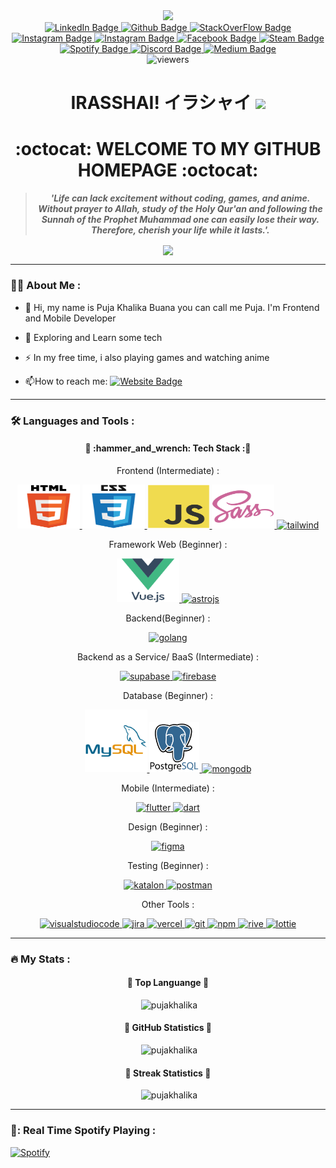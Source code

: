 <div id="header" align="center">
  <img src="https://media.giphy.com/media/M9gbBd9nbDrOTu1Mqx/giphy.gif" width="300"/>
</div>

<div id="badges" align="center">
  <a href="https://www.linkedin.com/in/pujakhalika/">
    <img src="https://img.shields.io/badge/LinkedIn-007bb5?style=for-the-badge&logo=linkedin&logoColor=white" alt="LinkedIn Badge"/>
  </a>
    <a href="https://github.com/pujakhalika">
    <img src="https://img.shields.io/badge/Github-black?style=for-the-badge&logo=github&logoColor=white" alt="Github Badge"/>
  </a>
    <a href="https://stackoverflow.com/users/16262741/puja-khalika?tab=profile">
    <img src="https://img.shields.io/badge/Stackoverflow-orange?style=for-the-badge&logo=stackoverflow&logoColor=white" alt="StackOverFlow Badge"/>
  </a>
  <a href="https://instagram.com/pujakhalika/">
    <img src="https://img.shields.io/badge/Instagram-c32aa3?style=for-the-badge&logo=instagram&logoColor=white" alt="Instagram Badge"/>
  </a>
    <a href="https://twitter.com/PujaKhalika">
    <img src="https://img.shields.io/badge/Twitter-black?style=for-the-badge&logo=x&logoColor=white" alt="Instagram Badge"/>
  </a>
    <a href="https://www.facebook.com/pujakhalika/">
    <img src="https://img.shields.io/badge/Facebook-blue?style=for-the-badge&logo=facebook&logoColor=white" alt="Facebook Badge"/>
  </a>
    <a href="https://steamcommunity.com/profiles/76561198292273467">
    <img src="https://img.shields.io/badge/Steam-042430?style=for-the-badge&logo=steam&logoColor=white" alt="Steam Badge"/>
  </a>
    <a href="https://open.spotify.com/user/31gf4ejxp4r2gh2ixgqbzy76ccni?si=LQYayhCvSk6nXr1Q5GDZvQ%20%20%20%20%20%20%20%20%20%20%20%20%20%20%20%20%20%20%20%20%20%20%20%20&utm">
    <img src="https://img.shields.io/badge/Spotify-1db954?style=for-the-badge&logo=spotify&logoColor=white" alt="Spotify Badge"/>
  </a>
    <a href="https://discord.gg/Puja Khalika#9405">
    <img src="https://img.shields.io/badge/Discord-7289da?style=for-the-badge&logo=discord&logoColor=white" alt="Discord Badge"/>
  </a>
  <a href="https://medium.com/@pujakhalika71">
    <img src="https://img.shields.io/badge/Medium-12100e?style=for-the-badge&logo=medium&logoColor=white" alt="Medium Badge"/>
  </a>
</div>
<div id="profile" align="center">
  <img src="https://komarev.com/ghpvc/?username=pujakhalika&logo=GitHub&label=GitHub%20Visitor&color=336699&logoColor=white&style=flat-square" alt="viewers" width="200"/> 
</div>


<h1 align="center">
   <b> IRASSHAI! イラシャイ </b>
  <img src="https://media.giphy.com/media/hvRJCLFzcasrR4ia7z/giphy.gif" width="30px"/>
</h1>
<h1 align="center">
:octocat: <b> WELCOME TO MY GITHUB HOMEPAGE </b>:octocat:
</h1>
<div align="center"> 
<blockquote> <b> <i> 'Life can lack excitement without coding, games, and anime. Without prayer to Allah, study of the Holy Qur'an and following the Sunnah of the Prophet Muhammad one can easily lose their way. Therefore, cherish your life while it lasts.'.</i> </b> </blockquote>
</div>



<p align="center">
<img align="center" img src="https://user-images.githubusercontent.com/73125355/135295109-d1a1d2e4-21f4-4b8a-8e4a-6c9f4646a69b.gif">
</p>



---
 ### :woman_technologist: About Me :

 - :telescope: Hi, my name is Puja Khalika Buana you can call me Puja. I'm Frontend and Mobile Developer

- :seedling: Exploring and Learn some tech

- :zap: In my free time, i also playing games and watching anime

- :mailbox:How to reach me: [![Website Badge](https://img.shields.io/badge/WEBSITE-grey?style=flat&logo=WebMoney&logoColor=white)](https://pujakhalika.vercel.app)

---

### :hammer_and_wrench: Languages and Tools :

<h4 align="center">
🔸<b> :hammer_and_wrench: Tech Stack :🔸</b>
</h4>

<div align="center">Frontend (Intermediate) : </div>
<p align="center"> 
 <a href="https://www.w3.org/html/" target="_blank"> <img src="https://raw.githubusercontent.com/devicons/devicon/master/icons/html5/html5-original-wordmark.svg" alt="html5" width="100" height="70"> </a>
 <a href="https://www.w3schools.com/css/" target="_blank"> <img src="https://raw.githubusercontent.com/devicons/devicon/master/icons/css3/css3-original-wordmark.svg" alt="css3" width="100" height="70"> </a>
 <a href="https://developer.mozilla.org/en-US/docs/Web/JavaScript" target="_blank"> <img src="https://raw.githubusercontent.com/devicons/devicon/master/icons/javascript/javascript-original.svg" alt="javascript" width="100" height="70"> </a> 
 <a href="https://sass-lang.com" target="_blank"> <img src="https://raw.githubusercontent.com/devicons/devicon/master/icons/sass/sass-original.svg" alt="sass" width="100" height="70"> </a>
 <a href="https://tailwindcss.com/" target="_blank"> <img src="https://www.vectorlogo.zone/logos/tailwindcss/tailwindcss-icon.svg" alt="tailwind" width="100" height="70"> </a>
</p>
<div align="center">Framework Web (Beginner) : </div>
<p align="center">
 <a href="https://vuejs.org/" target="_blank"> <img src="https://raw.githubusercontent.com/devicons/devicon/master/icons/vuejs/vuejs-original-wordmark.svg" alt="vuejs" width="100" height="70"> </a>
 <a href="https://astro.build/" target="_blank"> <img src="https://github.com/pujakhalika/pujakhalika/assets/73125355/b4221d10-2f83-4f94-bb12-bc741d52d282" alt="astrojs" 
width="180"> </a>
</p>

<div align="center">Backend(Beginner) : </div>
<p align="center">
<a href="https://go.dev/" target="_blank"> <img src="https://www.vectorlogo.zone/logos/golang/golang-horizontal.svg" alt="golang" width="300"> </a>
</p>

<div align="center">Backend as a Service/ BaaS (Intermediate) : </div>
<p align="center">
 <a href="https://supabase.com" target="_blank"> <img src="https://www.vectorlogo.zone/logos/supabase/supabase-ar21.svg" alt="supabase" width="180"> </a>
 <a href="https://firebase.google.com/" target="_blank"> <img src="https://www.vectorlogo.zone/logos/firebase/firebase-ar21.svg" alt="firebase" width="180"> </a>
</p>

<div align="center">Database  (Beginner) : </div>
<p align="center">
 <a href="https://www.mysql.com/" target="_blank"> <img src="https://raw.githubusercontent.com/devicons/devicon/master/icons/mysql/mysql-original-wordmark.svg" alt="mysql" width="100"> </a> 
 <a href="https://www.postgresql.org" target="_blank"> <img src="https://raw.githubusercontent.com/devicons/devicon/master/icons/postgresql/postgresql-original-wordmark.svg" alt="postgresql" width="80"> </a> 
 <a href="https://www.mongodb.com/" target="_blank"> <img src="https://www.vectorlogo.zone/logos/mongodb/mongodb-ar21.svg" alt="mongodb" width="180"> </a>
</p>

<div align="center">Mobile (Intermediate) : </div>
<p align="center">
 <a href="https://www.flutter.com/" target="_blank"> <img src="https://www.vectorlogo.zone/logos/flutterio/flutterio-icon.svg" alt="flutter" width="60" > </a>
 <a href="https://www.dart.dev/" target="_blank"> <img src="https://www.vectorlogo.zone/logos/dartlang/dartlang-icon.svg" alt="dart" width="60"> </a>
</p>

<div align="center">Design (Beginner) : </div>
<p align="center">
 <a href="https://www.figma.com/" target="_blank"> <img src="https://www.vectorlogo.zone/logos/figma/figma-icon.svg" alt="figma" width="50" height="50"> </a>
</p>

<div align="center"> Testing (Beginner) : </div>
<p align="center">
 <a href="https://katalon.com/" target="_blank"> <img src="https://upload.wikimedia.org/wikipedia/commons/a/a6/Katalon_Studio_logo.png" alt="katalon" width="150" height="50"> </a>
 <a href="https://postman.com/" target="_blank"> <img src="https://upload.wikimedia.org/wikipedia/commons/c/c2/Postman_%28software%29.png" alt="postman" width="150" height="50"> </a>
</p>

<div align="center"> Other Tools : </div>
<p align="center">
  <a href="https://code.visualstudio.com/" target="_blank"> <img src="https://www.vectorlogo.zone/logos/visualstudio_code/visualstudio_code-ar21.svg" alt="visualstudiocode" width="150"> </a>
  <a href="https://atlassian.com/" target="_blank"> <img src="https://upload.wikimedia.org/wikipedia/commons/8/82/Jira_%28Software%29_logo.svg" alt="jira" width="150" height="50"> </a>
  <a href="https://vercel.com/" target="_blank"> <img src="https://logowik.com/content/uploads/images/vercel1868.jpg" alt="vercel" width="80"> </a>
  <a href="https://git-scm.com/" target="_blank"> <img src="https://www.vectorlogo.zone/logos/git-scm/git-scm-ar21.svg" alt="git" width="80"> </a>
  <a href="https://www.npmjs.com/" target="_blank"> <img src="https://www.vectorlogo.zone/logos/npmjs/npmjs-ar21.svg" alt="npm" width="80"> </a>
  <a href="https://www.rive.app/" target="_blank"> <img src="https://user-images.githubusercontent.com/73125355/154809328-588eb11b-2600-4310-abc1-00a613f2f614.jpg" alt="rive" width="50" height="50"> </a>
 <a href="https://www.lottiefilles.com" target="_blank"> <img src="https://upload.wikimedia.org/wikipedia/commons/1/1f/LottieFiles_logo.svg" alt="lottie" width="150" height="50"> </a>
</p>


---

### :fire: My Stats :

<h4 align="center">
🔸<b> Top Languange 🔸</b>
</h4>
<div align="center">
&nbsp;<img src="https://github-readme-stats-sigma-five.vercel.app/api/top-langs?username=pujakhalika&show_icons=true&theme=tokyonight&locale=en&layout=compact" alt="pujakhalika">
</div>

<h4 align="center">
🔸<b> GitHub Statistics 🔸</b>
</h4>
<div align="center">
&nbsp;<img src="https://github-readme-stats-sigma-five.vercel.app/api?username=pujakhalika&show_icons=true&theme=tokyonight&locale=en" alt="pujakhalika">
</div>

<h4 align="center">
🔸<b> Streak Statistics 🔸</b>
</h4>
<div align="center">
&nbsp;<img src="https://github-readme-streak-stats.herokuapp.com/?user=pujakhalika&theme=tokyonight&locale=en" alt="pujakhalika">
</div>

---

### 🎵: Real Time Spotify Playing :

[![Spotify](https://novatorem-pujakhalika.vercel.app/api/spotify)](https://open.spotify.com/user/31gf4ejxp4r2gh2ixgqbzy76ccni?si=QAXkqr2sRDug-0BmiztYQQ&utm_source=copy-link&dl_branch=1)



